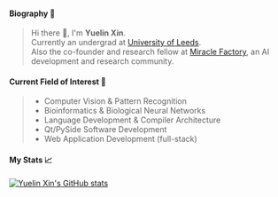 <!-- <table border="0">
  <tr>
    <td>
    -->
#### Biography 🚀
> Hi there 👋, I'm **Yuelin Xin**.  
> Currently an undergrad at [University of Leeds](https://www.leeds.ac.uk/).  
> Also the co-founder and research fellow at [Miracle Factory](https://miraclefactory.co/), an AI development and research community.   
   
#### Current Field of Interest 📓
> * Computer Vision & Pattern Recognition  
> * Bioinformatics & Biological Neural Networks  
> * Language Development & Compiler Architecture  
> * Qt/PySide Software Development  
> * Web Application Development (full-stack)   
<!--     </td>
    <td>  -->
    
<!-- #### Affiliations 🏫
> * [Miracle Factory](https://miraclefactory.co/)
> * [University of Leeds](https://www.leeds.ac.uk/) -->

#### My Stats 📈
[![Yuelin Xin's GitHub stats](https://github-readme-stats.vercel.app/api?username=YuelinXin&show_icons=true&count_private=true)](https://github.com/YuelinXin/github-readme-stats)
<!--     </td>
  </tr>
</table> -->
